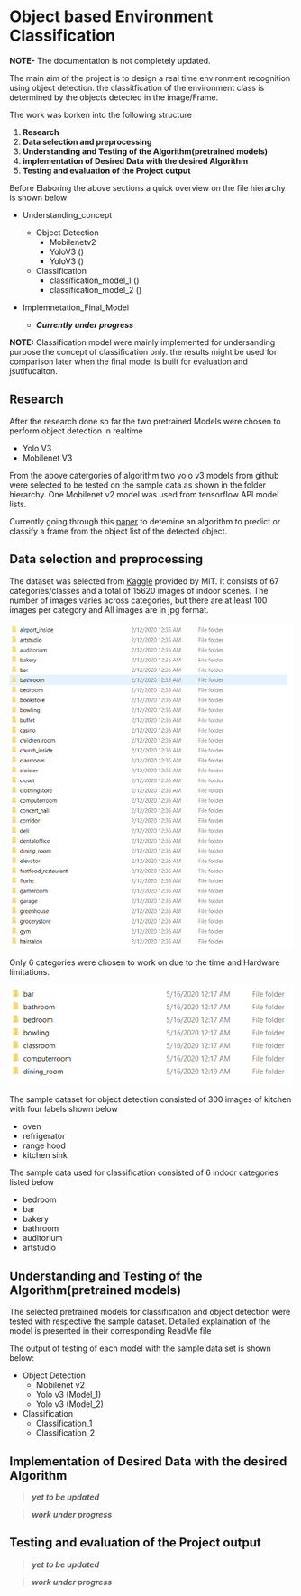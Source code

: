 # Object based Environment Classification
**NOTE-** The documentation is not completely updated.

The main aim of the project is to design a real time environment recognition using object detection. the classitfication of the environment class is determined by the objects detected in the image/Frame.

The work was borken into the following structure

1. **Research**
2. **Data selection and preprocessing**
3. **Understanding and Testing of the Algorithm(pretrained models)**
4. **implementation of Desired Data with the desired Algorithm**
5. **Testing and evaluation of the Project output**

Before Elaboring the above sections a quick overview on the file hierarchy is shown below
- Understanding_concept
  - Object Detection
    - Mobilenetv2
    - YoloV3 ()
    - YoloV3 ()
  - Classification
    - classification_model_1 ()
    - classification_model_2 ()
  
- Implemnetation_Final_Model
  - **_Currently under progress_**

**NOTE:** Classification model were mainly implemented for undersanding purpose the concept of classification only. the results might be used for comparison later when the final model is built for evaluation and jsutifucaiton.

## Research
After the research done so far the two pretrained Models were chosen to perform object detection in realtime
- Yolo V3
- Mobilenet V3

From the above catergories of algorithm two yolo v3 models from github were selected to be tested on the sample data as shown in the folder hierarchy. One Mobilenet v2 model was used from tensorflow API model lists.

Currently going through this [paper](http://vision.stanford.edu/pdf/Fei-Fei_Li_ICVSS09_bookchapter.pdf) to detemine an algorithm to predict or classify a frame from the object list of the detected object.


## Data selection and preprocessing
The dataset was selected from [Kaggle](https://www.kaggle.com/itsahmad/indoor-scenes-cvpr-2019?) provided by MIT. It consists of  67 categories/classes and a total of 15620 images of indoor scenes. The number of images varies across categories, but there are at least 100 images per category and All images are in jpg format.

![Dataset](https://raw.githubusercontent.com/osman-95/Project_Prog/master/ReadMe_img/Capture1.PNG)

Only 6 categories were chosen to work on due to the time and Hardware limitations. 

![Selected categories](https://raw.githubusercontent.com/osman-95/Project_Prog/master/ReadMe_img/Capture2.PNG)


The sample dataset for object detection consisted of 300 images of kitchen with four labels shown below
- oven
- refrigerator
- range hood
- kitchen sink

The sample data used for classification consisted of 6 indoor categories listed below
- bedroom
- bar
- bakery
- bathroom
- auditorium
- artstudio

## Understanding and Testing of the Algorithm(pretrained models)

The selected pretrained models for classification and object detection were tested with respective the sample dataset.
Detailed explaination of the model is presented in their corresponding ReadMe file

The output of testing of each model with the sample data set is shown below:

- Object Detection
  - Mobilenet v2
  - Yolo v3 (Model_1)
  - Yolo v3 (Model_2)
- Classification
  - Classification_1
  - Classification_2


## Implementation of Desired Data with the desired Algorithm

> **_yet to be updated_**

> **_work under progress_**

## Testing and evaluation of the Project output

> **_yet to be updated_**

> **_work under progress_**
